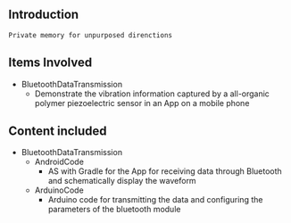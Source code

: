 ## Introduction
    Private memory for unpurposed direnctions 

## Items Involved
* BluetoothDataTransmission
  * Demonstrate the vibration information captured by a all-organic polymer piezoelectric sensor in an App on a mobile phone


## Content included
* BluetoothDataTransmission
  * AndroidCode 
    * AS with Gradle for the App for receiving data through Bluetooth and schematically display the waveform
  * ArduinoCode
    * Arduino code for transmitting the data and configuring the parameters of the bluetooth module
